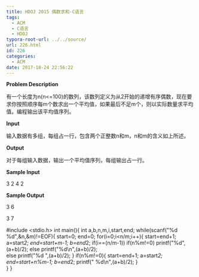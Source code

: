 ```yaml
---
title: HDOJ 2015 偶数求和-C语言
tags:
  - ACM
  - C语言
  - HDOJ
typora-root-url: ../../source/
url: 226.html
id: 226
categories:
  - ACM
date: 2017-10-24 22:56:22
---
```


**Problem Description**

有一个长度为n(n<=100)的数列，该数列定义为从2开始的递增有序偶数，现在要求你按照顺序每m个数求出一个平均值，如果最后不足m个，则以实际数量求平均值。编程输出该平均值序列。

**Input**

输入数据有多组，每组占一行，包含两个正整数n和m，n和m的含义如上所述。

**Output**

对于每组输入数据，输出一个平均值序列，每组输出占一行。

**Sample Input**

3 2 4 2

**Sample Output**

3 6

3 7

#include <stdio.h>
int main(){
	int a,b,n,m,i,start,end;
	while(scanf("%d %d",&n,&m)!=EOF){
		start=0;
		end=0;
		for(i=0;i<n/m;i++){
			start=end+1;
			a=start*2;
			end=start+m-1;
			b=end*2;
			if(i==(n/m-1))
				if(n%m!=0)
					printf("%d",(a+b)/2);
				else
					printf("%d\\n",(a+b)/2);	
			else
				printf("%d ",(a+b)/2);
		}
		if(n%m!=0){
			start=end+1;
			a=start*2;
			end=start+n%m-1;
			b=end*2;
			printf(" %d\\n",(a+b)/2);
		}	
	}
}